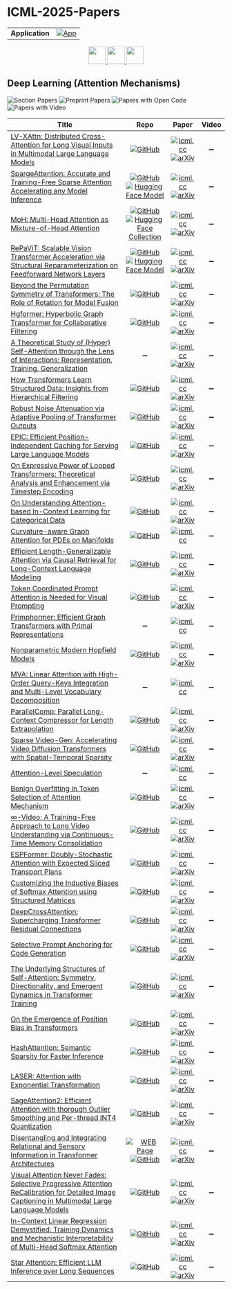 # ICML-2025-Papers

<table>
    <tr>
        <td><strong>Application</strong></td>
        <td>
            <a href="https://huggingface.co/spaces/DmitryRyumin/NewEraAI-Papers" style="float:left;">
                <img src="https://img.shields.io/badge/🤗-NewEraAI--Papers-FFD21F.svg" alt="App" />
            </a>
        </td>
    </tr>
</table>

<div align="center">
    <a href="https://github.com/DmitryRyumin/ICML-2025-Papers/blob/main/sections/2025/main/dl-algorithms.md">
        <img src="https://cdn.jsdelivr.net/gh/DmitryRyumin/NewEraAI-Papers@main/images/left.svg" width="40" alt="" />
    </a>
    <a href="https://github.com/DmitryRyumin/ICML-2025-Papers/blob/main/README.md">
        <img src="https://cdn.jsdelivr.net/gh/DmitryRyumin/NewEraAI-Papers@main/images/home.svg" width="40" alt="" />
    </a>
    <a href="https://github.com/DmitryRyumin/ICML-2025-Papers/blob/main/sections/2025/main/dl-everything-else.md">
        <img src="https://cdn.jsdelivr.net/gh/DmitryRyumin/NewEraAI-Papers@main/images/right.svg" width="40" alt="" />
    </a>
</div>

## Deep Learning (Attention Mechanisms)

![Section Papers](https://img.shields.io/badge/Section%20Papers-36-42BA16) ![Preprint Papers](https://img.shields.io/badge/Preprint%20Papers-32-b31b1b) ![Papers with Open Code](https://img.shields.io/badge/Papers%20with%20Open%20Code-32-1D7FBF) ![Papers with Video](https://img.shields.io/badge/Papers%20with%20Video-0-FF0000)

| **Title** | **Repo** | **Paper** | **Video** |
|-----------|:--------:|:---------:|:---------:|
| [LV-XAttn: Distributed Cross-Attention for Long Visual Inputs in Multimodal Large Language Models](https://icml.cc/virtual/2025/poster/44230) | [![GitHub](https://img.shields.io/github/stars/uw-mad-dash/LV-XAttn?style=flat)](https://github.com/uw-mad-dash/LV-XAttn) | [![icml.cc](https://img.shields.io/badge/html-icml.cc-2494E0.svg)](https://icml.cc/virtual/2025/poster/44230) <br /> [![arXiv](https://img.shields.io/badge/arXiv-2502.02406-b31b1b.svg)](http://arxiv.org/abs/2502.02406) | :heavy_minus_sign: |
| [SpargeAttention: Accurate and Training-Free Sparse Attention Accelerating any Model Inference](https://icml.cc/virtual/2025/poster/46341) | [![GitHub](https://img.shields.io/github/stars/thu-ml/SpargeAttn?style=flat)](https://github.com/thu-ml/SpargeAttn) <br /> [![Hugging Face Model](https://img.shields.io/badge/🤗-model-FFD21F.svg)](https://huggingface.co/Xiang-cd/sparge-attention-model-zoo) | [![icml.cc](https://img.shields.io/badge/html-icml.cc-2494E0.svg)](https://icml.cc/virtual/2025/poster/46341) <br /> [![arXiv](https://img.shields.io/badge/arXiv-2502.18137-b31b1b.svg)](http://arxiv.org/abs/2502.18137) | :heavy_minus_sign: |
| [MoH: Multi-Head Attention as Mixture-of-Head Attention](https://icml.cc/virtual/2025/poster/44579) | [![GitHub](https://img.shields.io/github/stars/SkyworkAI/MoH?style=flat)](https://github.com/SkyworkAI/MoH) <br /> [![Hugging Face Collection](https://img.shields.io/badge/🤗-collection-FFD21F.svg)](https://huggingface.co/collections/Chat-UniVi/moh-66f4277375c1c1b2ad61a2c1) | [![icml.cc](https://img.shields.io/badge/html-icml.cc-2494E0.svg)](https://icml.cc/virtual/2025/poster/44579) <br /> [![arXiv](https://img.shields.io/badge/arXiv-2410.11842-b31b1b.svg)](http://arxiv.org/abs/2410.11842) | :heavy_minus_sign: |
| [RePaViT: Scalable Vision Transformer Acceleration via Structural Reparameterization on Feedforward Network Layers](https://icml.cc/virtual/2025/poster/44361) | [![GitHub](https://img.shields.io/github/stars/Ackesnal/RePaViT?style=flat)](https://github.com/Ackesnal/RePaViT) <br /> [![Hugging Face Model](https://img.shields.io/badge/🤗-model-FFD21F.svg)](https://huggingface.co/Ackesnal/RePaViT/tree/main) | [![icml.cc](https://img.shields.io/badge/html-icml.cc-2494E0.svg)](https://icml.cc/virtual/2025/poster/44361) <br /> [![arXiv](https://img.shields.io/badge/arXiv-2505.21847-b31b1b.svg)](http://arxiv.org/abs/2505.21847) | :heavy_minus_sign: |
| [Beyond the Permutation Symmetry of Transformers: The Role of Rotation for Model Fusion](https://icml.cc/virtual/2025/poster/43634) | [![GitHub](https://img.shields.io/github/stars/zhengzaiyi/RotationSymmetry?style=flat)](https://github.com/zhengzaiyi/RotationSymmetry) | [![icml.cc](https://img.shields.io/badge/html-icml.cc-2494E0.svg)](https://icml.cc/virtual/2025/poster/43634) <br /> [![arXiv](https://img.shields.io/badge/arXiv-2502.00264-b31b1b.svg)](http://arxiv.org/abs/2502.00264) | :heavy_minus_sign: |
| [Hgformer: Hyperbolic Graph Transformer for Collaborative Filtering](https://icml.cc/virtual/2025/poster/44203) | [![GitHub](https://img.shields.io/github/stars/EnkiXin/Hgformer?style=flat)](https://github.com/EnkiXin/Hgformer) | [![icml.cc](https://img.shields.io/badge/html-icml.cc-2494E0.svg)](https://icml.cc/virtual/2025/poster/44203) <br /> [![arXiv](https://img.shields.io/badge/arXiv-2502.15693-b31b1b.svg)](http://arxiv.org/abs/2502.15693) | :heavy_minus_sign: |
| [A Theoretical Study of (Hyper) Self-Attention through the Lens of Interactions: Representation, Training, Generalization](https://icml.cc/virtual/2025/poster/43622) | :heavy_minus_sign: | [![icml.cc](https://img.shields.io/badge/html-icml.cc-2494E0.svg)](https://icml.cc/virtual/2025/poster/43622) <br /> [![arXiv](https://img.shields.io/badge/arXiv-2506.06179-b31b1b.svg)](http://arxiv.org/abs/2506.06179) | :heavy_minus_sign: |
| [How Transformers Learn Structured Data: Insights from Hierarchical Filtering](https://icml.cc/virtual/2025/poster/46167) | [![GitHub](https://img.shields.io/github/stars/emanuele-moscato/tree-language-paper-submission?style=flat)](https://github.com/emanuele-moscato/tree-language-paper-submission) | [![icml.cc](https://img.shields.io/badge/html-icml.cc-2494E0.svg)](https://icml.cc/virtual/2025/poster/46167) <br /> [![arXiv](https://img.shields.io/badge/arXiv-2408.15138-b31b1b.svg)](http://arxiv.org/abs/2408.15138) | :heavy_minus_sign: |
| [Robust Noise Attenuation via Adaptive Pooling of Transformer Outputs](https://icml.cc/virtual/2025/poster/46284) | [![GitHub](https://img.shields.io/github/stars/agbrothers/pooling?style=flat)](https://github.com/agbrothers/pooling) | [![icml.cc](https://img.shields.io/badge/html-icml.cc-2494E0.svg)](https://icml.cc/virtual/2025/poster/46284) <br /> [![arXiv](https://img.shields.io/badge/arXiv-2506.09215-b31b1b.svg)](http://arxiv.org/abs/2506.09215) | :heavy_minus_sign: |
| [EPIC: Efficient Position-Independent Caching for Serving Large Language Models](https://icml.cc/virtual/2025/poster/43926) | [![GitHub](https://img.shields.io/github/stars/DerekHJH/epic?style=flat)](https://github.com/DerekHJH/epic) | [![icml.cc](https://img.shields.io/badge/html-icml.cc-2494E0.svg)](https://icml.cc/virtual/2025/poster/43926) <br /> [![arXiv](https://img.shields.io/badge/arXiv-2410.15332-b31b1b.svg)](http://arxiv.org/abs/2410.15332) | :heavy_minus_sign: |
| [On Expressive Power of Looped Transformers: Theoretical Analysis and Enhancement via Timestep Encoding](https://icml.cc/virtual/2025/poster/45800) | [![GitHub](https://img.shields.io/github/stars/kevin671/tmlt?style=flat)](https://github.com/kevin671/tmlt) | [![icml.cc](https://img.shields.io/badge/html-icml.cc-2494E0.svg)](https://icml.cc/virtual/2025/poster/45800) <br /> [![arXiv](https://img.shields.io/badge/arXiv-2410.01405-b31b1b.svg)](http://arxiv.org/abs/2410.01405) | :heavy_minus_sign: |
| [On Understanding Attention-based In-Context Learning for Categorical Data](https://icml.cc/virtual/2025/poster/46334) | [![GitHub](https://img.shields.io/github/stars/aarontwang/icl_attention_categorical?style=flat)](https://github.com/aarontwang/icl_attention_categorical) | [![icml.cc](https://img.shields.io/badge/html-icml.cc-2494E0.svg)](https://icml.cc/virtual/2025/poster/46334) <br /> [![arXiv](https://img.shields.io/badge/arXiv-2405.17248-b31b1b.svg)](http://arxiv.org/abs/2405.17248) | :heavy_minus_sign: |
| [Curvature-aware Graph Attention for PDEs on Manifolds](https://icml.cc/virtual/2025/poster/43668) | [![GitHub](https://img.shields.io/github/stars/Supradax/CurvGT?style=flat)](https://github.com/Supradax/CurvGT) | [![icml.cc](https://img.shields.io/badge/html-icml.cc-2494E0.svg)](https://icml.cc/virtual/2025/poster/43668) | :heavy_minus_sign: |
| [Efficient Length-Generalizable Attention via Causal Retrieval for Long-Context Language Modeling](https://icml.cc/virtual/2025/poster/46384) | [![GitHub](https://img.shields.io/github/stars/ant-research/long-context-modeling?style=flat)](https://github.com/ant-research/long-context-modeling) | [![icml.cc](https://img.shields.io/badge/html-icml.cc-2494E0.svg)](https://icml.cc/virtual/2025/poster/46384) <br /> [![arXiv](https://img.shields.io/badge/arXiv-2410.01651-b31b1b.svg)](http://arxiv.org/abs/2410.01651) | :heavy_minus_sign: |
| [Token Coordinated Prompt Attention is Needed for Visual Prompting](https://icml.cc/virtual/2025/poster/45424) | [![GitHub](https://img.shields.io/github/stars/zhoujiahuan1991/ICML2025-TCPA?style=flat)](https://github.com/zhoujiahuan1991/ICML2025-TCPA) | [![icml.cc](https://img.shields.io/badge/html-icml.cc-2494E0.svg)](https://icml.cc/virtual/2025/poster/45424) <br /> [![arXiv](https://img.shields.io/badge/arXiv-2505.02406-b31b1b.svg)](http://arxiv.org/abs/2505.02406) | :heavy_minus_sign: |
| [Primphormer: Efficient Graph Transformers with Primal Representations](https://icml.cc/virtual/2025/poster/44528) | :heavy_minus_sign: | [![icml.cc](https://img.shields.io/badge/html-icml.cc-2494E0.svg)](https://icml.cc/virtual/2025/poster/44528) | :heavy_minus_sign: |
| [Nonparametric Modern Hopfield Models](https://icml.cc/virtual/2025/poster/43568) | [![GitHub](https://img.shields.io/github/stars/MAGICS-LAB/NonparametricHopfield?style=flat)](https://github.com/MAGICS-LAB/NonparametricHopfield) | [![icml.cc](https://img.shields.io/badge/html-icml.cc-2494E0.svg)](https://icml.cc/virtual/2025/poster/43568) <br /> [![arXiv](https://img.shields.io/badge/arXiv-2404.03900-b31b1b.svg)](http://arxiv.org/abs/2404.03900) | :heavy_minus_sign: |
| [MVA: Linear Attention with High-Order Query-Keys Integration and Multi-Level Vocabulary Decomposition](https://icml.cc/virtual/2025/poster/45016) | :heavy_minus_sign: | [![icml.cc](https://img.shields.io/badge/html-icml.cc-2494E0.svg)](https://icml.cc/virtual/2025/poster/45016) | :heavy_minus_sign: |
| [ParallelComp: Parallel Long-Context Compressor for Length Extrapolation](https://icml.cc/virtual/2025/poster/46101) | [![GitHub](https://img.shields.io/github/stars/menik1126/ParallelComp?style=flat)](https://github.com/menik1126/ParallelComp) | [![icml.cc](https://img.shields.io/badge/html-icml.cc-2494E0.svg)](https://icml.cc/virtual/2025/poster/46101) <br /> [![arXiv](https://img.shields.io/badge/arXiv-2502.14317-b31b1b.svg)](http://arxiv.org/abs/2502.14317) | :heavy_minus_sign: |
| [Sparse Video-Gen: Accelerating Video Diffusion Transformers with Spatial-Temporal Sparsity](https://icml.cc/virtual/2025/poster/43743) | [![GitHub](https://img.shields.io/github/stars/svg-project/Sparse-VideoGen?style=flat)](https://github.com/svg-project/Sparse-VideoGen) | [![icml.cc](https://img.shields.io/badge/html-icml.cc-2494E0.svg)](https://icml.cc/virtual/2025/poster/43743) <br /> [![arXiv](https://img.shields.io/badge/arXiv-2502.01776-b31b1b.svg)](http://arxiv.org/abs/2502.01776) | :heavy_minus_sign: |
| [Attention-Level Speculation](https://icml.cc/virtual/2025/poster/46486) | :heavy_minus_sign: | [![icml.cc](https://img.shields.io/badge/html-icml.cc-2494E0.svg)](https://icml.cc/virtual/2025/poster/46486) | :heavy_minus_sign: |
| [Benign Overfitting in Token Selection of Attention Mechanism](https://icml.cc/virtual/2025/poster/45799) | [![GitHub](https://img.shields.io/github/stars/keitaroskmt/benign-attention?style=flat)](https://github.com/keitaroskmt/benign-attention) | [![icml.cc](https://img.shields.io/badge/html-icml.cc-2494E0.svg)](https://icml.cc/virtual/2025/poster/45799) <br /> [![arXiv](https://img.shields.io/badge/arXiv-2409.17625-b31b1b.svg)](http://arxiv.org/abs/2409.17625) | :heavy_minus_sign: |
| [∞-Video: A Training-Free Approach to Long Video Understanding via Continuous-Time Memory Consolidation](https://icml.cc/virtual/2025/poster/44785) | [![GitHub](https://img.shields.io/github/stars/deep-spin/Infinite-Video?style=flat)](https://github.com/deep-spin/Infinite-Video) | [![icml.cc](https://img.shields.io/badge/html-icml.cc-2494E0.svg)](https://icml.cc/virtual/2025/poster/44785) <br /> [![arXiv](https://img.shields.io/badge/arXiv-2501.19098-b31b1b.svg)](http://arxiv.org/abs/2501.19098) | :heavy_minus_sign: |
| [ESPFormer: Doubly-Stochastic Attention with Expected Sliced Transport Plans](https://icml.cc/virtual/2025/poster/45096) | [![GitHub](https://img.shields.io/github/stars/dariansal/ESPFormer?style=flat)](https://github.com/dariansal/ESPFormer) | [![icml.cc](https://img.shields.io/badge/html-icml.cc-2494E0.svg)](https://icml.cc/virtual/2025/poster/45096) <br /> [![arXiv](https://img.shields.io/badge/arXiv-2502.07962-b31b1b.svg)](http://arxiv.org/abs/2502.07962) | :heavy_minus_sign: |
| [Customizing the Inductive Biases of Softmax Attention using Structured Matrices](https://icml.cc/virtual/2025/poster/45261) | [![GitHub](https://img.shields.io/github/stars/YilunKuang/structured-attention?style=flat)](https://github.com/YilunKuang/structured-attention) | [![icml.cc](https://img.shields.io/badge/html-icml.cc-2494E0.svg)](https://icml.cc/virtual/2025/poster/45261) <br /> [![arXiv](https://img.shields.io/badge/arXiv-2509.07963-b31b1b.svg)](http://arxiv.org/abs/2509.07963) | :heavy_minus_sign: |
| [DeepCrossAttention: Supercharging Transformer Residual Connections](https://icml.cc/virtual/2025/poster/44325) | [![GitHub](https://img.shields.io/github/stars/lucidrains/deep-cross-attention?style=flat)](https://github.com/lucidrains/deep-cross-attention) | [![icml.cc](https://img.shields.io/badge/html-icml.cc-2494E0.svg)](https://icml.cc/virtual/2025/poster/44325) <br /> [![arXiv](https://img.shields.io/badge/arXiv-2502.06785-b31b1b.svg)](http://arxiv.org/abs/2502.06785) | :heavy_minus_sign: |
| [Selective Prompt Anchoring for Code Generation](https://icml.cc/virtual/2025/poster/44812) | [![GitHub](https://img.shields.io/github/stars/magic-YuanTian/Selective-Prompt-Anchoring?style=flat)](https://github.com/magic-YuanTian/Selective-Prompt-Anchoring) | [![icml.cc](https://img.shields.io/badge/html-icml.cc-2494E0.svg)](https://icml.cc/virtual/2025/poster/44812) <br /> [![arXiv](https://img.shields.io/badge/arXiv-2408.09121-b31b1b.svg)](http://arxiv.org/abs/2408.09121) | :heavy_minus_sign: |
| [The Underlying Structures of Self-Attention: Symmetry, Directionality, and Emergent Dynamics in Transformer Training](https://icml.cc/virtual/2025/poster/44452) | [![GitHub](https://img.shields.io/github/stars/matteosaponati/attention-geometry?style=flat)](https://github.com/matteosaponati/attention-geometry) | [![icml.cc](https://img.shields.io/badge/html-icml.cc-2494E0.svg)](https://icml.cc/virtual/2025/poster/44452) <br /> [![arXiv](https://img.shields.io/badge/arXiv-2502.10927-b31b1b.svg)](http://arxiv.org/abs/2502.10927) | :heavy_minus_sign: |
| [On the Emergence of Position Bias in Transformers](https://icml.cc/virtual/2025/poster/44889) | [![GitHub](https://img.shields.io/github/stars/xinyiwu98/position-bias-in-attention?style=flat)](https://github.com/xinyiwu98/position-bias-in-attention) | [![icml.cc](https://img.shields.io/badge/html-icml.cc-2494E0.svg)](https://icml.cc/virtual/2025/poster/44889) <br /> [![arXiv](https://img.shields.io/badge/arXiv-2502.01951-b31b1b.svg)](http://arxiv.org/abs/2502.01951) | :heavy_minus_sign: |
| [HashAttention: Semantic Sparsity for Faster Inference](https://icml.cc/virtual/2025/poster/45928) | [![GitHub](https://img.shields.io/github/stars/xAlg-ai/HashAttention-1.0?style=flat)](https://github.com/xAlg-ai/HashAttention-1.0) | [![icml.cc](https://img.shields.io/badge/html-icml.cc-2494E0.svg)](https://icml.cc/virtual/2025/poster/45928) <br /> [![arXiv](https://img.shields.io/badge/arXiv-2412.14468-b31b1b.svg)](http://arxiv.org/abs/2412.14468) | :heavy_minus_sign: |
| [LASER: Attention with Exponential Transformation](https://icml.cc/virtual/2025/poster/44345) | [![GitHub](https://img.shields.io/github/stars/lucidrains/transfusion-pytorch?style=flat)](https://github.com/lucidrains/transfusion-pytorch) | [![icml.cc](https://img.shields.io/badge/html-icml.cc-2494E0.svg)](https://icml.cc/virtual/2025/poster/44345) <br /> [![arXiv](https://img.shields.io/badge/arXiv-2411.03493-b31b1b.svg)](http://arxiv.org/abs/2411.03493) | :heavy_minus_sign: |
| [SageAttention2: Efficient Attention with thorough Outlier Smoothing and Per-thread INT4 Quantization](https://icml.cc/virtual/2025/poster/44114) | [![GitHub](https://img.shields.io/github/stars/thu-ml/SageAttention?style=flat)](https://github.com/thu-ml/SageAttention) | [![icml.cc](https://img.shields.io/badge/html-icml.cc-2494E0.svg)](https://icml.cc/virtual/2025/poster/44114) <br /> [![arXiv](https://img.shields.io/badge/arXiv-2411.10958-b31b1b.svg)](http://arxiv.org/abs/2411.10958) | :heavy_minus_sign: |
| [Disentangling and Integrating Relational and Sensory Information in Transformer Architectures](https://icml.cc/virtual/2025/poster/44191) | [![WEB Page](https://img.shields.io/badge/WEB-Page-159957.svg)](https://awni.xyz/dual-attention/) <br /> [![GitHub](https://img.shields.io/github/stars/Awni00/dual-attention?style=flat)](https://github.com/Awni00/dual-attention) | [![icml.cc](https://img.shields.io/badge/html-icml.cc-2494E0.svg)](https://icml.cc/virtual/2025/poster/44191) <br /> [![arXiv](https://img.shields.io/badge/arXiv-2405.16727-b31b1b.svg)](http://arxiv.org/abs/2405.16727) | :heavy_minus_sign: |
| [Visual Attention Never Fades: Selective Progressive Attention ReCalibration for Detailed Image Captioning in Multimodal Large Language Models](https://icml.cc/virtual/2025/poster/43450) | [![GitHub](https://img.shields.io/github/stars/mingi000508/SPARC?style=flat)](https://github.com/mingi000508/SPARC) | [![icml.cc](https://img.shields.io/badge/html-icml.cc-2494E0.svg)](https://icml.cc/virtual/2025/poster/43450) <br /> [![arXiv](https://img.shields.io/badge/arXiv-2502.01419-b31b1b.svg)](http://arxiv.org/abs/2502.01419) | :heavy_minus_sign: |
| [In-Context Linear Regression Demystified: Training Dynamics and Mechanistic Interpretability of Multi-Head Softmax Attention](https://icml.cc/virtual/2025/poster/46533) | [![GitHub](https://img.shields.io/github/stars/Y-Agent/ICL_linear?style=flat)](https://github.com/Y-Agent/ICL_linear) | [![icml.cc](https://img.shields.io/badge/html-icml.cc-2494E0.svg)](https://icml.cc/virtual/2025/poster/46533) <br /> [![arXiv](https://img.shields.io/badge/arXiv-2503.12734-b31b1b.svg)](http://arxiv.org/abs/2503.12734) | :heavy_minus_sign: |
| [Star Attention: Efficient LLM Inference over Long Sequences](https://icml.cc/virtual/2025/poster/45335) | [![GitHub](https://img.shields.io/github/stars/NVIDIA/Star-Attention?style=flat)](https://github.com/NVIDIA/Star-Attention) | [![icml.cc](https://img.shields.io/badge/html-icml.cc-2494E0.svg)](https://icml.cc/virtual/2025/poster/45335) <br /> [![arXiv](https://img.shields.io/badge/arXiv-2411.17116-b31b1b.svg)](http://arxiv.org/abs/2411.17116) | :heavy_minus_sign: |
